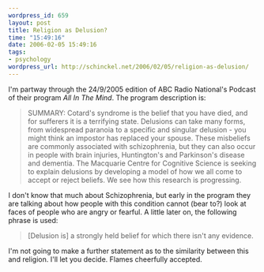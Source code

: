 ```yaml
--- 
wordpress_id: 659
layout: post
title: Religion as Delusion?
time: "15:49:16"
date: 2006-02-05 15:49:16
tags: 
- psychology
wordpress_url: http://schinckel.net/2006/02/05/religion-as-delusion/
---
```

I'm partway through the 24/9/2005 edition of ABC Radio National's Podcast of their program _All In The Mind_. The program description is: 

> SUMMARY: Cotard's syndrome is the belief that you have died, and for sufferers it is a terrifying state. Delusions can take many forms, from widespread paranoia to a specific and singular delusion - you might think an impostor has replaced your spouse. These misbeliefs are commonly associated with schizophrenia, but they can also occur in people with brain injuries, Huntington's and Parkinson's disease and dementia. The Macquarie Centre for Cognitive Science is seeking to explain delusions by developing a model of how we all come to accept or reject beliefs. We see how this research is progressing.

I don't know that much about Schizophrenia, but early in the program they are talking about how people with this condition cannot (bear to?) look at faces of people who are angry or fearful. A little later on, the following phrase is used: 

> \[Delusion is\] a strongly held belief for which there isn't any evidence.

I'm not going to make a further statement as to the similarity between this and religion. I'll let you decide. Flames cheerfully accepted. 

